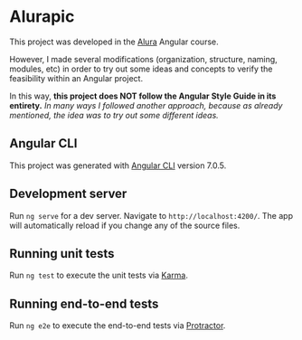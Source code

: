 # Alurapic

This project was developed in the [Alura](https://www.alura.com.br/) Angular course.

However, I made several modifications (organization, structure, naming, modules, etc) in order to try out some ideas and concepts to verify the feasibility within an Angular project.

In this way, **this project does NOT follow the Angular Style Guide in its entirety.** *In many ways I followed another approach, because as already mentioned, the idea was to try out some different ideas.*

## Angular CLI

This project was generated with [Angular CLI](https://github.com/angular/angular-cli) version 7.0.5.

## Development server

Run `ng serve` for a dev server. Navigate to `http://localhost:4200/`. The app will automatically reload if you change any of the source files.

## Running unit tests

Run `ng test` to execute the unit tests via [Karma](https://karma-runner.github.io).

## Running end-to-end tests

Run `ng e2e` to execute the end-to-end tests via [Protractor](http://www.protractortest.org/).
